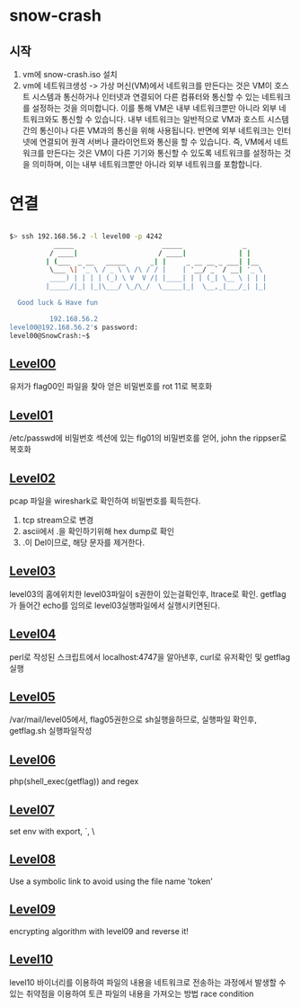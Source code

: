 # snow-crash

## 시작

1. vm에 snow-crash.iso 설치
2. vm에 네트워크생성 -> 가상 머신(VM)에서 네트워크를 만든다는 것은 VM이 호스트 시스템과 통신하거나 인터넷과 연결되어 다른 컴퓨터와 통신할 수 있는 네트워크를 설정하는 것을 의미합니다.
   이를 통해 VM은 내부 네트워크뿐만 아니라 외부 네트워크와도 통신할 수 있습니다. 내부 네트워크는 일반적으로 VM과 호스트 시스템 간의 통신이나 다른 VM과의 통신을 위해 사용됩니다. 반면에 외부 네트워크는 인터넷에 연결되어 원격 서버나 클라이언트와 통신을 할 수 있습니다.
   즉, VM에서 네트워크를 만든다는 것은 VM이 다른 기기와 통신할 수 있도록 네트워크를 설정하는 것을 의미하며, 이는 내부 네트워크뿐만 아니라 외부 네트워크를 포함합니다.

# 연결

```zsh

$> ssh 192.168.56.2 -l level00 -p 4242
           _____                      _____               _
          / ____|                    / ____|             | |
         | (___  _ __   _____      _| |     _ __ __ _ ___| |__
          \___ \| '_ \ / _ \ \ /\ / / |    | '__/ _` / __| '_ \
          ____) | | | | (_) \ V  V /| |____| | | (_| \__ \ | | |
         |_____/|_| |_|\___/ \_/\_/  \_____|_|  \__,_|___/_| |_|

  Good luck & Have fun

          192.168.56.2
level00@192.168.56.2's password:
level00@SnowCrash:~$ 

```



## [Level00](./level00/resources/README.md)
유저가 flag00인 파일을 찾아 얻은 비밀번호를 rot 11로 복호화

## [Level01](./level01/resources/README.md)
/etc/passwd에 비밀번호 섹션에 있는 flg01의 비밀번호를 얻어, john the rippser로 복호화

## [Level02](./level02/resources/README.md)
pcap 파일을 wireshark로 확인하여 비밀번호를 획득한다. 
1. tcp stream으로 변경
2. ascii에서 .을 확인하기위해 hex dump로 확인
3. .이 Del이므로, 해당 문자를 제거한다.

## [Level03](./level03/resources/README.md)
level03의 홈에위치한 level03파일이 s권한이 있는걸확인후, ltrace로 확인.
getflag가 들어간 echo를 임의로 level03실행파일에서 실행시키면된다.

## [Level04](./level01/resources/README.md)
perl로 작성된 스크립트에서 localhost:4747을 알아낸후, curl로 유저확인 및 getflag실행

## [Level05](./level05/resources/README.md)
/var/mail/level05에서, flag05권한으로 sh실행을하므로, 실행파일 확인후, getflag.sh 실행파일작성

## [Level06](./level06/resources/README.md)
php(shell_exec(getflag)) and regex

## [Level07](./level07/resources/README.md)
set env with export, `, \

## [Level08](./level08/resources/README.md)
Use a symbolic link to avoid using the file name 'token'

## [Level09](./level09/resources/README.md)
 encrypting algorithm with level09 and reverse it!

 ## [Level10](./level10/resources/README.md)
 level10 바이너리를 이용하여 파일의 내용을 네트워크로 전송하는 과정에서 발생할 수 있는 취약점을 이용하여 토큰 파일의 내용을 가져오는 방법
 race condition
